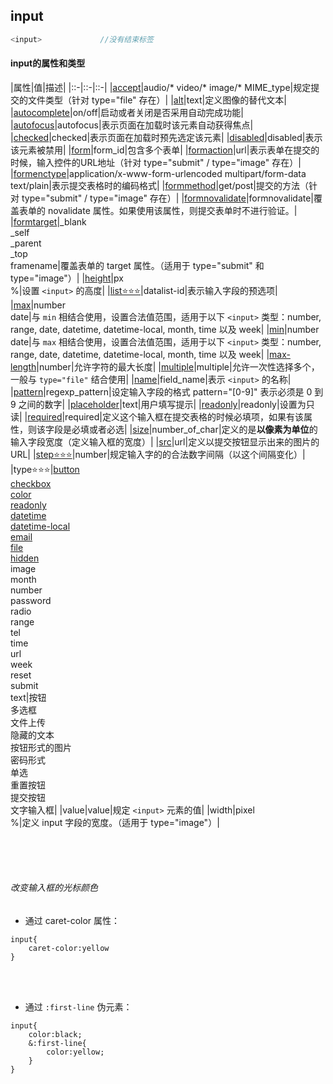 ## input

```javascript
<input>             //没有结束标签
```

#### input的属性和类型

|属性|值|描述|
|::-|::-|::-|
|[accept](input/#accept)|audio/* video/* image/* MIME_type|规定提交的文件类型（针对 type="file" 存在）|
|[alt](input/#alt)|text|定义图像的替代文本|
|[autocomplete](input/#autocomplete)|on/off|启动或者关闭是否采用自动完成功能|
|[autofocus](input/#autofocus)|autofocus|表示页面在加载时该元素自动获得焦点|
|[checked](input/#checked)|checked|表示页面在加载时预先选定该元素|
|[disabled](input/#disabled)|disabled|表示该元素被禁用|
|[form](input/#form)|form_id|包含多个表单|
|[formaction](input/#formaction)|url|表示表单在提交的时候，输入控件的URL地址（针对 type="submit" / type="image" 存在）|
|[formenctype](input/#formenctype)|application/x-www-form-urlencoded multipart/form-data text/plain|表示提交表格时的编码格式|
|[formmethod](input/#formmethod)|get/post|提交的方法（针对 type="submit" / type="image" 存在）|
|[formnovalidate](input/#formnovalidate)|formnovalidate|覆盖表单的 novalidate 属性。如果使用该属性，则提交表单时不进行验证。|
|[formtarget](input/#formtarget)|_blank<br>_self<br>_parent<br>_top<br>framename|覆盖表单的 target 属性。（适用于 type="submit" 和 type="image"）|
|[height](input/#height)|px<br>%|设置 `<input>` 的高度|
|[list⭐️⭐️⭐️](input/#list⭐️⭐️⭐️)|datalist-id|表示输入字段的预选项|
|[max](input/#max)|number<br>date|与 `min` 相结合使用，设置合法值范围，适用于以下 `<input>` 类型：number, range, date, datetime, datetime-local, month, time 以及 week|
|[min](input/#min)|number<br>date|与 `max` 相结合使用，设置合法值范围，适用于以下 `<input>` 类型：number, range, date, datetime, datetime-local, month, time 以及 week|
|[max-length](input/#max-length)|number|允许字符的最大长度|
|[multiple](input/#multiple)|multiple|允许一次性选择多个，一般与 `type="file"` 结合使用|
|[name](input/#name)|field_name|表示 `<input>` 的名称|
|[pattern](input/#pattern)|regexp_pattern|设定输入字段的格式 pattern="[0-9]" 表示必须是 0 到 9 之间的数字|
|[placeholder](input/#placeholder)|text|用户填写提示|
|[readonly](input/#readonly)|readonly|设置为只读|
|[required](input/#required)|required|定义这个输入框在提交表格的时候必填项，如果有该属性，则该字段是必填或者必选|
|[size](input/#size)|number_of_char|定义的是**以像素为单位**的输入字段宽度（定义输入框的宽度）|
|[src](input/#src)|url|定义以提交按钮显示出来的图片的URL|
|[step⭐️⭐️⭐️](input/#step⭐️⭐️⭐️)|number|规定输入字的的合法数字间隔（以这个间隔变化）|
|type⭐️⭐️⭐️|[button](input/#button)<br>[checkbox](input/#checkbox)<br>[color](input/#color)<br>[readonly](date/#date)<br>[datetime](input/#datetime)<br>[datetime-local](input/#datetime-local)<br>[email](input/#email)<br>[file](input/#file)<br>[hidden](input/#hidden)<br>image<br>month<br>number<br>password<br>radio<br>range<br>tel<br>time<br>url<br>week<br>reset<br>submit<br>text|按钮<br>多选框<br>文件上传<br>隐藏的文本<br>按钮形式的图片<br>密码形式<br>单选<br>重置按钮<br>提交按钮<br>文字输入框|
|value|value|规定 `<input>` 元素的值|
|width|pixel<br>%|定义 input 字段的宽度。（适用于 type="image"）|

<br>



<br>
<br>

###### 改变输入框的光标颜色


* 通过 caret-color 属性：

```copy
input{
    caret-color:yellow
}
```

<br>
<br>

* 通过 `:first-line` 伪元素：

```copy
input{
    color:black;
    &:first-line{
        color:yellow;
    }
}
```

